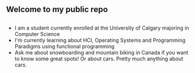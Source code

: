 ## Welcome to my public repo
## 
- I am a student currently enrolled at the University of Calgary majoring in Computer Science
- I'm currently learning about HCI, Operating Systems and Programming Paradigms using functional programming
- Ask me about snowboarding and mountain biking in Canada if you want to know some great spots! Or about cars. Pretty much anything about cars.

<!--
**calderslom/calderslom** is a ✨ _special_ ✨ repository because its `README.md` (this file) appears on your GitHub profile.

Here are some ideas to get you started:

- 🔭 I’m currently working on ...
- 🌱 I’m currently learning ...
- 👯 I’m looking to collaborate on ...
- 🤔 I’m looking for help with ...
- 💬 Ask me about ...
- 📫 How to reach me: ...
- 😄 Pronouns: ...
- ⚡ Fun fact: ...
-->
